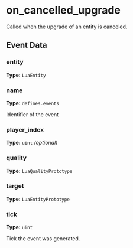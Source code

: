 # on_cancelled_upgrade

Called when the upgrade of an entity is canceled.

## Event Data

### entity

**Type:** `LuaEntity`

### name

**Type:** `defines.events`

Identifier of the event

### player_index

**Type:** `uint` *(optional)*

### quality

**Type:** `LuaQualityPrototype`

### target

**Type:** `LuaEntityPrototype`

### tick

**Type:** `uint`

Tick the event was generated.

